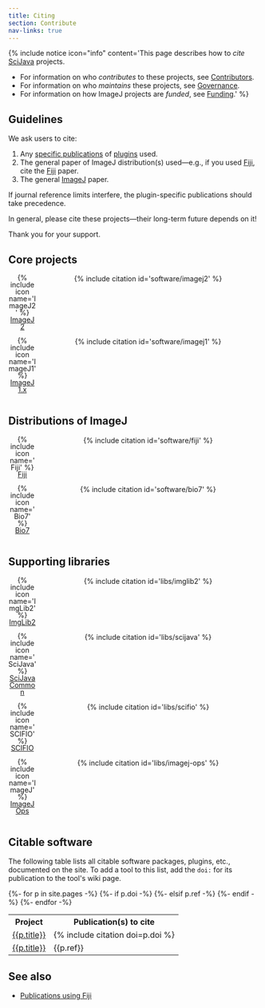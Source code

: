 ```yaml
---
title: Citing
section: Contribute
nav-links: true
---
```


{% include notice icon="info" content='This page describes how to *cite* [SciJava](/libs/scijava) projects.

-   For information on who *contributes* to these projects, see [Contributors](/people).
-   For information on who *maintains* these projects, see [Governance](/contribute/governance).
-   For information on how ImageJ projects are *funded*, see [Funding](/contribute/funding).' %}

## Guidelines

We ask users to cite:

1.  Any [specific publications](#citable-software) of [plugins](/plugins) used.
2.  The general paper of ImageJ distribution(s) used—e.g., if you used [Fiji](/software/fiji), cite the [Fiji](/software/fiji#publication) paper.
3.  The general [ImageJ](/software/imagej) paper.

If journal reference limits interfere, the plugin-specific publications should take precedence.

In general, please cite these projects—their long-term future depends on it!

Thank you for your support.

<style>
.publication-box {
  display: grid;
  grid-template-columns: auto auto;
}
.publication-box > div:first-child {
  text-align: center;
  width: 4em;
  line-height: 1em;
  padding-bottom: 1em;
}
.publication-box ul {
  list-style: none;
}
</style>

## Core projects

<div class="publication-box">
<div>{% include icon name='ImageJ2' %}
<br><a href="/software/imagej2">ImageJ2</a></div>
{% include citation id='software/imagej2' %}</div>


<div class="publication-box">
<div>{% include icon name='ImageJ1' %}
<br><a href="/software/imagej1">ImageJ 1.x</a></div>
{% include citation id='software/imagej1' %}</div>

## Distributions of ImageJ

<div class="publication-box">
<div>{% include icon name='Fiji' %}
<br><a href="/software/fiji">Fiji</a></div>
{% include citation id='software/fiji' %}</div>

<div class="publication-box">
<div>{% include icon name='Bio7' %}
<br><a href="/software/bio7">Bio7</a></div>
{% include citation id='software/bio7' %}</div>

## Supporting libraries

<div class="publication-box">
<div>{% include icon name='ImgLib2' %}
<br><a href="/libs/imglib2">ImgLib2</a></div>
{% include citation id='libs/imglib2' %}</div>

<div class="publication-box">
<div>{% include icon name='SciJava' %}
  <br><a href="/libs/scijava#scijava-common">SciJava Common</a></div>
  {% include citation id='libs/scijava' %}</div>

<div class="publication-box">
<div>{% include icon name='SCIFIO' %}
  <br><a href="/libs/scifio">SCIFIO</a></div>
  {% include citation id='libs/scifio' %}</div>

<div class="publication-box">
<div>{% include icon name='ImageJ' %}
  <br><a href="/libs/imagej-ops">ImageJ Ops</a></div>
  {% include citation id='libs/imagej-ops' %}</div>

## Citable software

The following table lists all citable software packages, plugins, etc.,
documented on the site. To add a tool to this list, add the `doi:` for
its publication to the tool's wiki page.

<table>
  <tr>
    <th>Project</th>
    <th>Publication(s) to cite</th>
  </tr>
{%- for p in site.pages -%}
  {%- if p.doi -%}
  <tr>
    <td><a href="{{p.url}}">{{p.title}}</a></td>
    <td>{% include citation doi=p.doi %}</td>
  </tr>
  {%- elsif p.ref -%}
  <tr>
    <td><a href="{{p.url}}">{{p.title}}</a></td>
    <td>{{p.ref}}</td>
  </tr>
  {%- endif -%}
{%- endfor -%}
</table>

## See also

* [Publications using Fiji](/software/fiji/publications)
